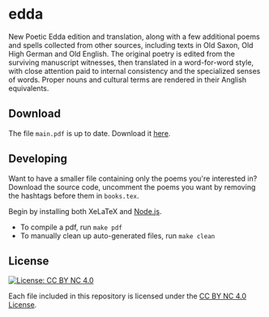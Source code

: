 # edda

New Poetic Edda edition and translation, along with a few additional poems and spells collected from other sources, including texts in Old Saxon, Old High German and Old English. The original poetry is edited from the surviving manuscript witnesses, then translated in a word-for-word style, with close attention paid to internal consistency and the specialized senses of words. Proper nouns and cultural terms are rendered in their Anglish equivalents.

## Download

The file `main.pdf` is up to date. Download it [here](https://github.com/martensas/edda/blob/main/main.pdf).

## Developing

Want to have a smaller file containing only the poems you're interested in? Download the source code, uncomment the poems you want by removing the hashtags before them in `books.tex`.

Begin by installing both XeLaTeX and [Node.js](https://nodejs.org/en).

- To compile a pdf, run `make pdf`
- To manually clean up auto-generated files, run `make clean`

## License

[![License: CC BY NC 4.0](https://img.shields.io/badge/License-CC%20BY%20NC%204.0-lightgrey.svg)](https://creativecommons.org/licenses/by-nc/4.0/)

Each file included in this repository is licensed under the [CC BY NC 4.0 License](https://creativecommons.org/licenses/by-nc/4.0/).

